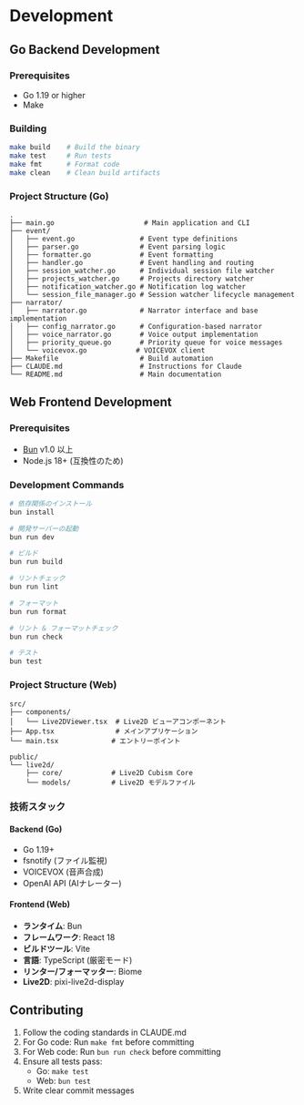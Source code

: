 # Development

## Go Backend Development

### Prerequisites
- Go 1.19 or higher
- Make

### Building
```bash
make build    # Build the binary
make test     # Run tests
make fmt      # Format code
make clean    # Clean build artifacts
```

### Project Structure (Go)
```
.
├── main.go                      # Main application and CLI
├── event/
│   ├── event.go                # Event type definitions
│   ├── parser.go               # Event parsing logic
│   ├── formatter.go            # Event formatting
│   ├── handler.go              # Event handling and routing
│   ├── session_watcher.go      # Individual session file watcher
│   ├── projects_watcher.go     # Projects directory watcher
│   ├── notification_watcher.go # Notification log watcher
│   └── session_file_manager.go # Session watcher lifecycle management
├── narrator/
│   ├── narrator.go             # Narrator interface and base implementation
│   ├── config_narrator.go      # Configuration-based narrator
│   ├── voice_narrator.go       # Voice output implementation
│   ├── priority_queue.go       # Priority queue for voice messages
│   └── voicevox.go            # VOICEVOX client
├── Makefile                    # Build automation
├── CLAUDE.md                   # Instructions for Claude
└── README.md                   # Main documentation
```

## Web Frontend Development

### Prerequisites
- [Bun](https://bun.sh/) v1.0 以上
- Node.js 18+ (互換性のため)

### Development Commands

```bash
# 依存関係のインストール
bun install

# 開発サーバーの起動
bun run dev

# ビルド
bun run build

# リントチェック
bun run lint

# フォーマット
bun run format

# リント & フォーマットチェック
bun run check

# テスト
bun test
```

### Project Structure (Web)

```
src/
├── components/
│   └── Live2DViewer.tsx  # Live2D ビューアコンポーネント
├── App.tsx               # メインアプリケーション
└── main.tsx             # エントリーポイント

public/
└── live2d/
    ├── core/            # Live2D Cubism Core
    └── models/          # Live2D モデルファイル
```

### 技術スタック

#### Backend (Go)
- Go 1.19+
- fsnotify (ファイル監視)
- VOICEVOX (音声合成)
- OpenAI API (AIナレーター)

#### Frontend (Web)
- **ランタイム**: Bun
- **フレームワーク**: React 18
- **ビルドツール**: Vite
- **言語**: TypeScript (厳密モード)
- **リンター/フォーマッター**: Biome
- **Live2D**: pixi-live2d-display

## Contributing

1. Follow the coding standards in CLAUDE.md
2. For Go code: Run `make fmt` before committing
3. For Web code: Run `bun run check` before committing
4. Ensure all tests pass:
   - Go: `make test`
   - Web: `bun test`
5. Write clear commit messages